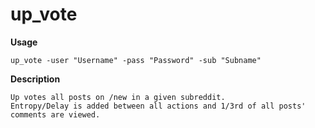 # up_vote

**Usage**

```
up_vote -user "Username" -pass "Password" -sub "Subname"
```

**Description**

```
Up votes all posts on /new in a given subreddit.
Entropy/Delay is added between all actions and 1/3rd of all posts' comments are viewed.
```
